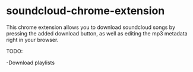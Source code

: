 # soundcloud-chrome-extension
This chrome extension allows you to download soundcloud songs by pressing the added download button, as well as editing the mp3 metadata right in your browser.

TODO:

-Download playlists
